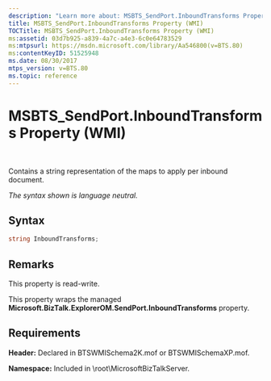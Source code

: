 ```yaml
---
description: "Learn more about: MSBTS_SendPort.InboundTransforms Property (WMI)"
title: MSBTS_SendPort.InboundTransforms Property (WMI)
TOCTitle: MSBTS_SendPort.InboundTransforms Property (WMI)
ms:assetid: 03d7b925-a839-4a7c-a4e3-6c0e64783529
ms:mtpsurl: https://msdn.microsoft.com/library/Aa546800(v=BTS.80)
ms:contentKeyID: 51525948
ms.date: 08/30/2017
mtps_version: v=BTS.80
ms.topic: reference
---
```


# MSBTS\_SendPort.InboundTransforms Property (WMI)

 

Contains a string representation of the maps to apply per inbound document.

*The syntax shown is language neutral.*

## Syntax

```C#
string InboundTransforms;  
```

## Remarks

This property is read-write.

This property wraps the managed **Microsoft.BizTalk.ExplorerOM.SendPort.InboundTransforms** property.

## Requirements

**Header:** Declared in BTSWMISchema2K.mof or BTSWMISchemaXP.mof.

**Namespace:** Included in \\root\\MicrosoftBizTalkServer.

